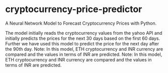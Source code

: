 # cryptocurrency-price-predictor
A Neural Network Model to Forecast Cryptocurrency Prices with Python.

The model initially reads the cryptocurrency values from the yahoo API and initially predicts the prices for the next 30 days based on the first 60 days.
Further we have used this model to predict the price for the next day after the 90th day.
Note: In this model, ETH cryptocurrency and INR currency are compared and the values in terms of INR are predicted.
Note: In this model, ETH cryptocurrency and INR currency are compared and the values in terms of INR are predicted.
